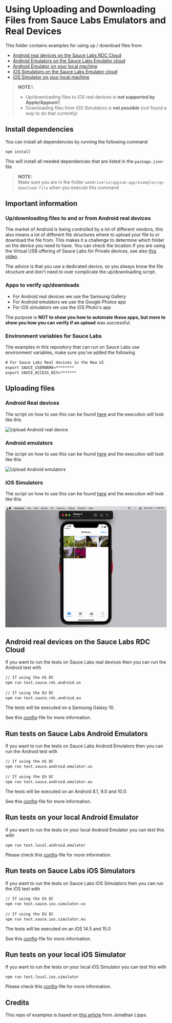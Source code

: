# Using Uploading and Downloading Files from Sauce Labs Emulators and Real Devices
This folder contains examples for using up / download files from:

- [Android real devices on the Sauce Labs RDC Cloud](#android-real-devices-on-the-sauce-labs-rdc-cloud)
- [Android Emulators on the Sauce Labs Emulator cloud](#run-tests-on-sauce-labs-android-emulators)
- [Android Emulator on your local machine](#run-tests-on-your-local-android-emulator)
- [iOS Simulators on the Sauce Labs Emulator cloud](#run-tests-on-sauce-labs-ios-simulators)
- [iOS Simulator on your local machine](#run-tests-on-your-local-ios-simulator)

> **NOTE:**\
> - Up/downloading files to iOS real devices is **not supported by Apple/Appium!**\
> - Downloading files from iOS Simulators is **not possible** (not found a way to do that currently)

## Install dependencies
You can install all dependencies by running the following command

    npm install

This will install all needed dependencies that are listed in the `package.json`-file

> **NOTE:**\
> Make sure you are in the folder `webdriverio/appium-app/examples/up-download-file` when you execute this command

## Important information
### Up/downloading files to and or from Android real devices
The market of Android is being controlled by a lot of different vendors, this also means a lot of different file structures 
where to upload your file to or download the file from. This makes it a challenge to determine which folder on the device you 
need to have.
You can check the location if you are using the Virtual USB offering of Sauce Labs for Private devices, 
see also [this video](https://youtu.be/hUaVj6WmqRA).

The advice is that you use a dedicated device, so you always know the file structure and don't need to over complicate 
the up/downloading script.

### Apps to verify up/downloads
- For Android real devices we use the Samsung Gallery
- For Android emulators we use the Google Photos app 
- For iOS simulators we use the iOS Photo's app 

The purpose is **NOT to show you how to automate these apps, but more to show you how you can verify if an upload** was 
successful.  

### Environment variables for Sauce Labs
The examples in this repository that can run on Sauce Labs use environment variables, make sure you've added the following

    # For Sauce Labs Real devices in the New UI
    export SAUCE_USERNAME=********
    export SAUCE_ACCESS_KEY=*******

## Uploading files
### Android Real devices
The script on how to use this can be found [here](test/specs/real-devices/upload.image.android.real.spec.js) and the execution 
will look like this

![Upload Android real device](assets/upload-real-device.gif)

### Android emulators
The script on how to use this can be found [here](test/specs/emu-sim/upload.image.android.emulator.spec.js) and the execution 
will look like this

![Upload Android emulators](assets/android-emulator-upload.gif)

### iOS Simulators
The script on how to use this can be found [here](test/specs/emu-sim/upload.image.ios.simulator.spec.js) and the execution 
will look like this

![Upload iOS simulators](assets/ios-simulator-upload.gif)

## Android real devices on the Sauce Labs RDC Cloud
If you want to run the tests on Sauce Labs real devices then you can run the Android test with

    // If using the US DC
    npm run test.sauce.rdc.android.us
    
    // If using the EU DC
    npm run test.sauce.rdc.android.eu
    
The tests will be executed on a Samsung Galaxy 10.

See this [config](test/configs/wdio.android.sauce.real.conf.js)-file for more information.

## Run tests on Sauce Labs Android Emulators
If you want to run the tests on Sauce Labs Android Emulators then you can run the Android test with

    // If using the US DC
    npm run test.sauce.android.emulator.us
    
    // If using the EU DC
    npm run test.sauce.android.emulator.eu
    
The tests will be executed on an Android 8.1, 9.0 and 10.0.

See this [config](test/configs/wdio.android.sauce.emu.conf.js)-file for more information.

## Run tests on your local Android Emulator
If you want to run the tests on your local Android Emulator you can test this with

    npm run test.local.android.emulator

Please check this [config](test/configs/wdio.android.local.emu.conf.js)-file for more information.

## Run tests on Sauce Labs iOS Simulators
If you want to run the tests on Sauce Labs iOS Simulators then you can run the iOS test with

    // If using the US DC
    npm run test.sauce.ios.simulator.us
    
    // If using the EU DC
    npm run test.sauce.ios.simulator.eu
    
The tests will be executed on an iOS 14.5 and 15.0

See this [config](test/configs/wdio.ios.sauce.sim.conf.js)-file for more information.

## Run tests on your local iOS Simulator
If you want to run the tests on your local iOS Simulator you can test this with

    npm run test.local.ios.simulator

Please check this [config](test/configs/wdio.ios.local.sim.conf.js)-file for more information.

## Credits
This repo of examples is based on [this article](https://appiumpro.com/editions/2-seeding-an-android-device-with-test-photos)
from Jonathan Lipps.
